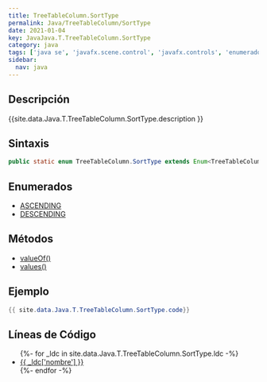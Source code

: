 ```yaml
---
title: TreeTableColumn.SortType
permalink: Java/TreeTableColumn/SortType
date: 2021-01-04
key: JavaJava.T.TreeTableColumn.SortType
category: java
tags: ['java se', 'javafx.scene.control', 'javafx.controls', 'enumerado java', 'JavaFX 8.0']
sidebar: 
  nav: java
---
```


## Descripción
{{site.data.Java.T.TreeTableColumn.SortType.description }}

## Sintaxis
~~~java
public static enum TreeTableColumn.SortType extends Enum<TreeTableColumn.SortType>
~~~

## Enumerados
* [ASCENDING](/Java/TreeTableColumn/SortType/ASCENDING)
* [DESCENDING](/Java/TreeTableColumn/SortType/DESCENDING)

## Métodos
* [valueOf()](/Java/TreeTableColumn/SortType/valueOf)
* [values()](/Java/TreeTableColumn/SortType/values)

## Ejemplo
~~~java
{{ site.data.Java.T.TreeTableColumn.SortType.code}}
~~~

## Líneas de Código
<ul>
{%- for _ldc in site.data.Java.T.TreeTableColumn.SortType.ldc -%}
   <li>
       <a href="{{_ldc['url'] }}">{{ _ldc['nombre'] }}</a>
   </li>
{%- endfor -%}
</ul>
